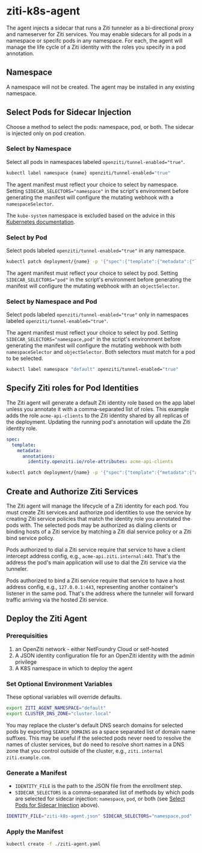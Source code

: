 # ziti-k8s-agent

The agent injects a sidecar that runs a Ziti tunneler as a bi-directional proxy and nameserver for Ziti services. You may enable sidecars for all pods in a namespace or specifc pods in any namespace. For each, the agent will manage the life cycle of a Ziti identity with the roles you specify in a pod annotation.

## Namespace

A namespace will not be created. The agent may be installed in any existing namespace.

## Select Pods for Sidecar Injection

Choose a method to select the pods: namespace, pod, or both. The sidecar is injected only on pod creation.

### Select by Namespace

Select all pods in namespaces labeled `openziti/tunnel-enabled="true"`.

```bash
kubectl label namespace {name} openziti/tunnel-enabled="true"
```

The agent manifest must reflect your choice to select by namespace. Setting `SIDECAR_SELECTORS="namespace"` in the script's environment before generating the manifest will configure the mutating webhook with a `namespaceSelector`.

The `kube-system` namespace is excluded based on the advice in this [Kubernetes documentation](https://kubernetes.io/docs/reference/access-authn-authz/extensible-admission-controllers/#avoiding-operating-on-the-kube-system-namespace).

### Select by Pod

Select pods labeled `openziti/tunnel-enabled="true"` in any namespace.

```bash
kubectl patch deployment/{name} -p '{"spec":{"template":{"metadata":{"labels":{"openziti/tunnel-enabled":"true"}}}}}'
```

The agent manifest must reflect your choice to select by pod. Setting `SIDECAR_SELECTORS="pod"` in the script's environment before generating the manifest will configure the mutating webhook with an `objectSelector`.

### Select by Namespace and Pod

Select pods labeled `openziti/tunnel-enabled="true"` only in namespaces labeled `openziti/tunnel-enabled="true"`.

The agent manifest must reflect your choice to select by pod. Setting `SIDECAR_SELECTORS="namespace,pod"` in the script's environment before generating the manifest will configure the mutating webhook with both `namespaceSelector` and `objectSelector`. Both selectors must match for a pod to be selected.

```bash
kubectl label namespace "default" openziti/tunnel-enabled="true"
```

## Specify Ziti roles for Pod Identities

The Ziti agent will generate a default Ziti identity role based on the app label unless you annotate it with a comma-separated list of roles. This example adds the role `acme-api-clients` to the Ziti identity shared by all replicas of the deployment. Updating the running pod's annotation will update the Ziti identity role.

```yaml
spec:
  template:
    metadata:
      annotations:
        identity.openziti.io/role-attributes: acme-api-clients
```

```bash
kubectl patch deployment/{name} -p '{"spec":{"template":{"metadata":{"annotations":{"identity.openziti.io/role-attributes":"acme-api-clients"}}}}}'
```

## Create and Authorize Ziti Services

The Ziti agent will manage the lifecycle of a Ziti identity for each pod. You must create Ziti services and authorize pod identities to use the service by creating Ziti service policies that match the identity role you annotated the pods with. The selected pods may be authorized as dialing clients or binding hosts of a Ziti service by matching a Ziti dial service policy or a Ziti bind service policy.

Pods authorized to dial a Ziti service require that service to have a client intercept address config, e.g., `acme-api.ziti.internal:443`. That's the address the pod's main application will use to dial the Ziti service via the tunneler.

Pods authorized to bind a Ziti service require that service to have a host address config, e.g., `127.0.0.1:443`, representing another container's listener in the same pod. That's the address where the tunneler will forward traffic arriving via the hosted Ziti service.

## Deploy the Ziti Agent

### Prerequisities

1. an OpenZiti network - either NetFoundry Cloud or self-hosted
1. A JSON identity configuration file for an OpenZiti identity with the admin privilege
1. A K8S namespace in which to deploy the agent

### Set Optional Environment Variables

These optional variables will override defaults.

```bash
export ZITI_AGENT_NAMESPACE="default"
export CLUSTER_DNS_ZONE="cluster.local"
```

You may replace the cluster's default DNS search domains for selected pods by exporting `SEARCH_DOMAINS` as a space separated list of domain name suffixes. This may be useful if the selected pods never need to resolve the names of cluster services, but do need to resolve short names in a DNS zone that you control outside of the cluster, e.g., `ziti.internal ziti.example.com`.

### Generate a Manifest

- `IDENTITY_FILE` is the path to the JSON file from the enrollment step.
- `SIDECAR_SELECTORS` is a comma-separated list of methods by which pods are selected for sidecar injection: `namespace`, `pod`, or both (see [Select Pods for Sidecar Injection](#select-pods-for-sidecar-injection) above).

```bash
IDENTITY_FILE="ziti-k8s-agent.json" SIDECAR_SELECTORS="namespace,pod" ./generate-ziti-agent-manifest.bash > ./ziti-agent.yaml
```

### Apply the Manifest

```bash
kubectl create -f ./ziti-agent.yaml
```
